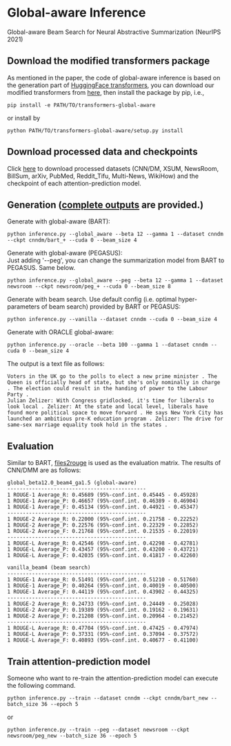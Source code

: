 # Global-aware Inference
Global-aware Beam Search for Neural Abstractive Summarization (NeurIPS 2021)

## Download the modified transformers package
As mentioned in the paper, the code of global-aware inference is based on the generation part of [HuggingFace transformers](https://github.com/huggingface/transformers/blob/v3.3.1/src/transformers/generation_utils.py), 
you can download our modified transformers from [here](https://drive.google.com/file/d/1ssonK3onfMF2Zs2gUApNz6D_NlHDMY-9/view?usp=sharing), then install the package by pip, i.e.,
```
pip install -e PATH/TO/transformers-global-aware
```   
or install by
```
python PATH/TO/transformers-global-aware/setup.py install
```
## Download processed data and checkpoints
Click [here](https://drive.google.com/file/d/1x0X2R9_I3qvb1LkeXzAxprvHXVDlK-_4/view?usp=sharing) to download processed datasets (CNN/DM, XSUM, NewsRoom, BillSum, arXiv, PubMed, Reddit_Tifu, Multi-News, WikiHow) and the checkpoint of each attention-prediction model.  

## Generation ([complete outputs](https://drive.google.com/file/d/1g9xD0jOBNqiI08TD1cBcbra4AsYnfHRU/view?usp=sharing) are provided.)
Generate with global-aware (BART): 
```
python inference.py --global_aware --beta 12 --gamma 1 --dataset cnndm --ckpt cnndm/bart_+ --cuda 0 --beam_size 4
```  
Generate with global-aware (PEGASUS): \
Just adding '--peg', you can change the summarization model from BART to PEGASUS. Same below.
```
python inference.py --global_aware --peg --beta 12 --gamma 1 --dataset newsroom --ckpt newsroom/peg_+ --cuda 0 --beam_size 8
```  
Generate with beam search. Use default config (i.e. optimal hyper-parameters of beam search) provided by BART or PEGASUS: 
```
python inference.py --vanilla --dataset cnndm --cuda 0 --beam_size 4
``` 
Generate with ORACLE global-aware:
```
python inference.py --oracle --beta 100 --gamma 1 --dataset cnndm --cuda 0 --beam_size 4
```  
The output is a text file as follows:
```
Voters in the UK go to the polls to elect a new prime minister . The Queen is officially head of state, but she's only nominally in charge . The election could result in the handing of power to the Labour Party .
Julian Zelizer: With Congress gridlocked, it's time for liberals to look local . Zelizer: At the state and local level, liberals have found more political space to move forward . He says New York City has launched an ambitious pre-K education program . Zelizer: The drive for same-sex marriage equality took hold in the states .
```

## Evaluation
Similar to BART, [files2rouge](https://github.com/pltrdy/files2rouge) is used as the evaluation matrix. The results of CNN/DMM are as follows:
```
global_beta12.0_beam4_ga1.5 (global-aware)
---------------------------------------------
1 ROUGE-1 Average_R: 0.45689 (95%-conf.int. 0.45445 - 0.45928)
1 ROUGE-1 Average_P: 0.46657 (95%-conf.int. 0.46389 - 0.46904)
1 ROUGE-1 Average_F: 0.45134 (95%-conf.int. 0.44921 - 0.45347)
---------------------------------------------
1 ROUGE-2 Average_R: 0.22000 (95%-conf.int. 0.21758 - 0.22252)
1 ROUGE-2 Average_P: 0.22576 (95%-conf.int. 0.22329 - 0.22852)
1 ROUGE-2 Average_F: 0.21768 (95%-conf.int. 0.21535 - 0.22019)
---------------------------------------------
1 ROUGE-L Average_R: 0.42546 (95%-conf.int. 0.42298 - 0.42781)
1 ROUGE-L Average_P: 0.43457 (95%-conf.int. 0.43200 - 0.43721)
1 ROUGE-L Average_F: 0.42035 (95%-conf.int. 0.41817 - 0.42260)
```
```
vanilla_beam4 (beam search)
---------------------------------------------
1 ROUGE-1 Average_R: 0.51491 (95%-conf.int. 0.51210 - 0.51760)
1 ROUGE-1 Average_P: 0.40264 (95%-conf.int. 0.40019 - 0.40500)
1 ROUGE-1 Average_F: 0.44119 (95%-conf.int. 0.43902 - 0.44325)
---------------------------------------------
1 ROUGE-2 Average_R: 0.24733 (95%-conf.int. 0.24449 - 0.25028)
1 ROUGE-2 Average_P: 0.19389 (95%-conf.int. 0.19162 - 0.19631)
1 ROUGE-2 Average_F: 0.21208 (95%-conf.int. 0.20964 - 0.21452)
---------------------------------------------
1 ROUGE-L Average_R: 0.47704 (95%-conf.int. 0.47425 - 0.47974)
1 ROUGE-L Average_P: 0.37331 (95%-conf.int. 0.37094 - 0.37572)
1 ROUGE-L Average_F: 0.40893 (95%-conf.int. 0.40677 - 0.41100)
```  

## Train attention-prediction model
Someone who want to re-train the attention-prediction model can execute the following command.
```
python inference.py --train --dataset cnndm --ckpt cnndm/bart_new --batch_size 36 --epoch 5
```
or
```
python inference.py --train --peg --dataset newsroom --ckpt newsroom/peg_new --batch_size 36 --epoch 5
```

